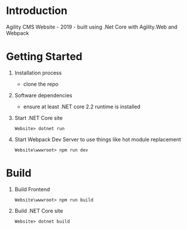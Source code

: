 # Introduction 
Agility CMS Website - 2019 - built using .Net Core with Agility.Web and Webpack

# Getting Started
1.  Installation process
    - clone the repo

2.  Software dependencies
    - ensure at least .NET core 2.2 runtime is installed

3.  Start .NET Core site
    ```
    Website> dotnet run
    ```

4.  Start Webpack Dev Server to use things like hot module replacement
    ```
    Website\wwwroot> npm run dev
    ```


# Build

1.  Build Frontend
    ```
    Website\wwwroot> npm run build
    ```

2.  Build .NET Core site
    ```
    Website> dotnet build
    ```





